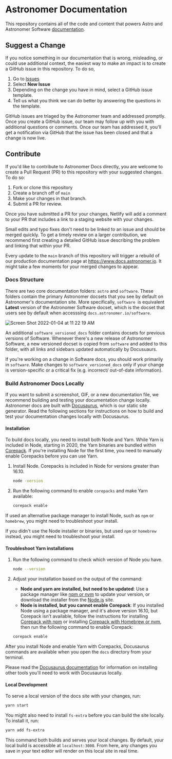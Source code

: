 # Astronomer Documentation

This repository contains all of the code and content that powers Astro and Astronomer Software [documentation](http://docs.astronomer.io).

## Suggest a Change

If you notice something in our documentation that is wrong, misleading, or could use additional context, the easiest way to make an impact is to create a GitHub issue in this repository. To do so,

1. Go to [Issues](https://github.com/astronomer/docs/issues)
2. Select **New Issue**
3. Depending on the change you have in mind, select a GitHub issue template.
4. Tell us what you think we can do better by answering the questions in the template.

GitHub issues are triaged by the Astronomer team and addressed promptly. Once you create a GitHub issue, our team may follow up with you with additional questions or comments. Once our team has addressed it, you'll get a notification via GitHub that the issue has been closed and that a change is now live.

## Contribute

If you'd like to contribute to Astronomer Docs directly, you are welcome to create a Pull Request (PR) to this repository with your suggested changes. To do so:

1. Fork or clone this repository
2. Create a branch off of `main`
3. Make your changes in that branch.
4. Submit a PR for review.

Once you have submitted a PR for your changes, Netlify will add a comment to your PR that includes a link to a staging website with your changes.

Small edits and typo fixes don't need to be linked to an issue and should be merged quickly. To get a timely review on a larger contribution, we recommend first creating a detailed GitHub issue describing the problem and linking that within your PR.

Every update to the `main` branch of this repository will trigger a rebuild of our production documentation page at https://www.docs.astronomer.io. It might take a few moments for your merged changes to appear.

### Docs Structure

There are two core documentation folders: `astro` and `software`. These folders contain the primary Astronomer docsets that you see by default on Astronomer's documentation site. More specifically, `software `is equivalent **Latest** version of the Astronomer Software docset, which is the docset that users see by default when accesssing `docs.astronomer.io/software`.

![Screen Shot 2022-01-04 at 11 22 19 AM](https://user-images.githubusercontent.com/74574233/148051957-b739ba42-2fc7-4344-b0a0-4f78881fd68c.png)

An additional `software_versioned_docs` folder contains docsets for previous versions of Software. Whenever there's a new release of Astronomer Software, a new versioned docset is copied from `software` and added to this folder, with all links and sidebars updated automatically by Docusuaurs.

If you're working on a change in Software docs, you should work primarily in `software`. Make changes to `software_versioned_docs` only if your change is version-specific or a critical fix (e.g. incorrect/ out-of-date information).

### Build Astronomer Docs Locally

If you want to submit a screenshot, GIF, or a new documentation file, we recommend building and testing your documentation change locally. Astronomer docs are built with [Docusaurus](https://docusaurus.io/), which is our static site generator. Read the following sections for instructions on how to build and test your documentation changes locally with Docusaurus.

#### Installation
To build docs locally, you need to install both Node and Yarn. While Yarn is included in Node, starting in 2020, the Yarn binaries are bundled within [Corepack](https://nodejs.org/api/corepack.html). If you're installing Node for the first time, you need to manually enable Corepacks before you can use Yarn.

1. Install Node. Corepacks is included in Node for versions greater than 16.10. 

    ```sh
    node -version
    ```
2. Run the following command to enable `corepacks` and make Yarn available:
    ```sh
    corepack enable
    ```
If used an alternative package manager to install Node, such as `npm` or `homebrew`, you might need to troubleshoot your install.

If you didn't use the Node installer or binaries, but used `npm` or `homebrew` instead, you might need to troubleshoot your install.

#### Troubleshoot Yarn installations

1. Run the following command to check which version of Node you have. 
    ```sh
    node --version
    ```
    
2. Adjust your installation based on the output of the command: 
    - **Node and yarn are installed, but need to be updated**: Use a package manager like [npm or nvm](https://www.freecodecamp.org/news/how-to-update-node-and-npm-to-the-latest-version/) to update your version, or download the installer from the [Node.js](https://nodejs.org/en/) site.
    - **Node is installed, but you cannot enable Corepack**: If you installed Node using a package manager, and it's above version 16.10, but Corepack isn't available, follow the instructions for installing [Corepack with npm](https://github.com/nodejs/corepack#manual-installs) or installing [Corepack with Homebrew or nvm](https://stackoverflow.com/questions/70082424/command-not-found-corepack-when-installing-yarn-on-node-v17-0-1), then run the following command to enable Corepack:

    ```sh
    corepack enable
    ```

After you install Node and enable Yarn with Corepacks, Docusaurus commands are available when you open the `docs` directory from your terminal. 

Please read the [Docusaurus documentation](https://docusaurus.io/docs/installation#requirements) for information on installing other tools you'll need to work with Docusaurus locally.

#### Local Development

To serve a local version of the docs site with your changes, run:

```sh
yarn start
```

You might also need to install `fs-extra` before you can build the site locally. To install it, run:

```sh
yarn add fs-extra
```

This command both builds and serves your local changes. By default, your local build is accessible at `localhost:3000`. From here, any changes you save in your text editor will render on this local site in real time.
